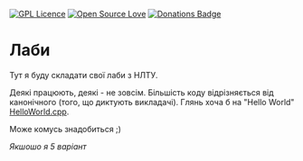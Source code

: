 [![GPL Licence](https://badges.frapsoft.com/os/gpl/gpl.svg?v=103)](https://opensource.org/licenses/GPL-3.0/)
[![Open Source Love](https://badges.frapsoft.com/os/v1/open-source.svg?v=103)](https://github.com/ellerbrock/open-source-badges/)
[![Donations Badge](https://yourdonation.rocks/images/badge.svg)](https://daki.me/sayThanks)

# Лаби
Тут я буду складати свої лаби з НЛТУ. 

Деякі працюють, деякі - не зовсім. Більшість коду відрізняється від канонічного (того, що диктують викладачі). Глянь хоча б на "Hello World" [HelloWorld.cpp](https://github.com/da411d/nfuu-lab/blob/master/_OLD-11/%D0%90%D0%BB%D0%B3%D0%BE%D1%80%D0%B8%D1%82%D0%BC%D1%96%D0%B7%D0%B0%D1%86%D1%96%D1%8F/1%D0%A1%D0%95%D0%9C/LAB-1/HelloWorld/HelloWorld/HelloWorld.cpp).

Може комусь знадобиться ;) 

*Якшошо я 5 варіант*
